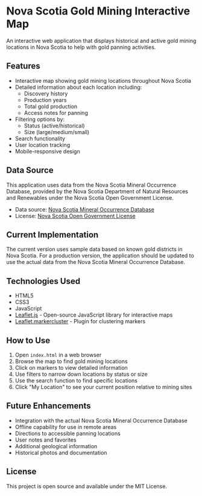 # Nova Scotia Gold Mining Interactive Map

An interactive web application that displays historical and active gold mining locations in Nova Scotia to help with gold panning activities.

## Features

- Interactive map showing gold mining locations throughout Nova Scotia
- Detailed information about each location including:
  - Discovery history
  - Production years
  - Total gold production
  - Access notes for panning
- Filtering options by:
  - Status (active/historical)
  - Size (large/medium/small)
- Search functionality
- User location tracking
- Mobile-responsive design

## Data Source

This application uses data from the Nova Scotia Mineral Occurrence Database, provided by the Nova Scotia Department of Natural Resources and Renewables under the Nova Scotia Open Government License.

- Data source: [Nova Scotia Mineral Occurrence Database](https://novascotia.ca/natr/meb/download/dp002.asp)
- License: [Nova Scotia Open Government License](https://novascotia.ca/opendata/licence.asp)

## Current Implementation

The current version uses sample data based on known gold districts in Nova Scotia. For a production version, the application should be updated to use the actual data from the Nova Scotia Mineral Occurrence Database.

## Technologies Used

- HTML5
- CSS3
- JavaScript
- [Leaflet.js](https://leafletjs.com/) - Open-source JavaScript library for interactive maps
- [Leaflet.markercluster](https://github.com/Leaflet/Leaflet.markercluster) - Plugin for clustering markers

## How to Use

1. Open `index.html` in a web browser
2. Browse the map to find gold mining locations
3. Click on markers to view detailed information
4. Use filters to narrow down locations by status or size
5. Use the search function to find specific locations
6. Click "My Location" to see your current position relative to mining sites

## Future Enhancements

- Integration with the actual Nova Scotia Mineral Occurrence Database
- Offline capability for use in remote areas
- Directions to accessible panning locations
- User notes and favorites
- Additional geological information
- Historical photos and documentation

## License

This project is open source and available under the MIT License.
